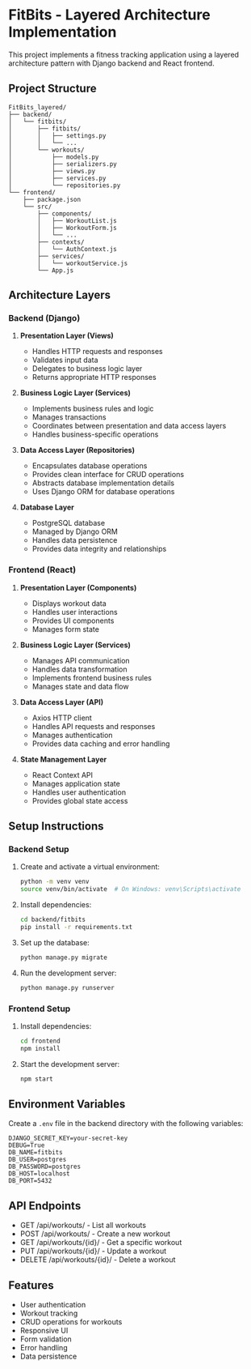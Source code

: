 # FitBits - Layered Architecture Implementation

This project implements a fitness tracking application using a layered architecture pattern with Django backend and React frontend.

## Project Structure

```
FitBits_layered/
├── backend/
│   └── fitbits/
│       ├── fitbits/
│       │   ├── settings.py
│       │   └── ...
│       └── workouts/
│           ├── models.py
│           ├── serializers.py
│           ├── views.py
│           ├── services.py
│           └── repositories.py
└── frontend/
    ├── package.json
    └── src/
        ├── components/
        │   ├── WorkoutList.js
        │   ├── WorkoutForm.js
        │   └── ...
        ├── contexts/
        │   └── AuthContext.js
        ├── services/
        │   └── workoutService.js
        └── App.js
```

## Architecture Layers

### Backend (Django)

1. **Presentation Layer (Views)**
   - Handles HTTP requests and responses
   - Validates input data
   - Delegates to business logic layer
   - Returns appropriate HTTP responses

2. **Business Logic Layer (Services)**
   - Implements business rules and logic
   - Manages transactions
   - Coordinates between presentation and data access layers
   - Handles business-specific operations

3. **Data Access Layer (Repositories)**
   - Encapsulates database operations
   - Provides clean interface for CRUD operations
   - Abstracts database implementation details
   - Uses Django ORM for database operations

4. **Database Layer**
   - PostgreSQL database
   - Managed by Django ORM
   - Handles data persistence
   - Provides data integrity and relationships

### Frontend (React)

1. **Presentation Layer (Components)**
   - Displays workout data
   - Handles user interactions
   - Provides UI components
   - Manages form state

2. **Business Logic Layer (Services)**
   - Manages API communication
   - Handles data transformation
   - Implements frontend business rules
   - Manages state and data flow

3. **Data Access Layer (API)**
   - Axios HTTP client
   - Handles API requests and responses
   - Manages authentication
   - Provides data caching and error handling

4. **State Management Layer**
   - React Context API
   - Manages application state
   - Handles user authentication
   - Provides global state access

## Setup Instructions

### Backend Setup

1. Create and activate a virtual environment:
   ```bash
   python -m venv venv
   source venv/bin/activate  # On Windows: venv\Scripts\activate
   ```

2. Install dependencies:
   ```bash
   cd backend/fitbits
   pip install -r requirements.txt
   ```

3. Set up the database:
   ```bash
   python manage.py migrate
   ```

4. Run the development server:
   ```bash
   python manage.py runserver
   ```

### Frontend Setup

1. Install dependencies:
   ```bash
   cd frontend
   npm install
   ```

2. Start the development server:
   ```bash
   npm start
   ```

## Environment Variables

Create a `.env` file in the backend directory with the following variables:

```
DJANGO_SECRET_KEY=your-secret-key
DEBUG=True
DB_NAME=fitbits
DB_USER=postgres
DB_PASSWORD=postgres
DB_HOST=localhost
DB_PORT=5432
```

## API Endpoints

- GET /api/workouts/ - List all workouts
- POST /api/workouts/ - Create a new workout
- GET /api/workouts/{id}/ - Get a specific workout
- PUT /api/workouts/{id}/ - Update a workout
- DELETE /api/workouts/{id}/ - Delete a workout

## Features

- User authentication
- Workout tracking
- CRUD operations for workouts
- Responsive UI
- Form validation
- Error handling
- Data persistence 
